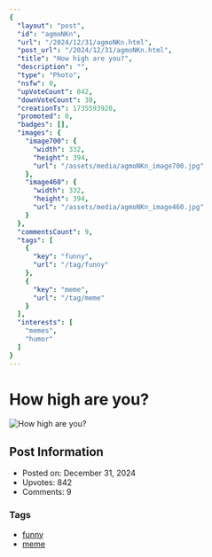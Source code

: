 ```yaml
---
{
  "layout": "post",
  "id": "agmoNKn",
  "url": "/2024/12/31/agmoNKn.html",
  "post_url": "/2024/12/31/agmoNKn.html",
  "title": "How high are you?",
  "description": "",
  "type": "Photo",
  "nsfw": 0,
  "upVoteCount": 842,
  "downVoteCount": 30,
  "creationTs": 1735593920,
  "promoted": 0,
  "badges": [],
  "images": {
    "image700": {
      "width": 332,
      "height": 394,
      "url": "/assets/media/agmoNKn_image700.jpg"
    },
    "image460": {
      "width": 332,
      "height": 394,
      "url": "/assets/media/agmoNKn_image460.jpg"
    }
  },
  "commentsCount": 9,
  "tags": [
    {
      "key": "funny",
      "url": "/tag/funny"
    },
    {
      "key": "meme",
      "url": "/tag/meme"
    }
  ],
  "interests": [
    "memes",
    "humor"
  ]
}
---
```


# How high are you?

![How high are you?](/assets/media/agmoNKn_image700.jpg)

## Post Information

- Posted on: December 31, 2024
- Upvotes: 842
- Comments: 9

### Tags

- [funny](/tag/funny)
- [meme](/tag/meme)
